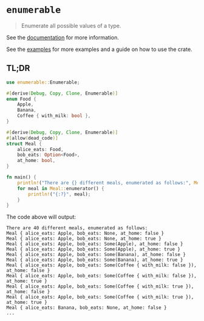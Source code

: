 # `enumerable`

> Enumerate all possible values of a type.

See the [documentation](https://docs.rs/enumerable) for more information.

See the [examples](./examples) for more examples and a guide on how to use the crate.

## TL;DR

```rust
use enumerable::Enumerable;

#[derive(Debug, Copy, Clone, Enumerable)]
enum Food {
    Apple,
    Banana,
    Coffee { with_milk: bool },
}

#[derive(Debug, Copy, Clone, Enumerable)]
#[allow(dead_code)]
struct Meal {
    alice_eats: Food,
    bob_eats: Option<Food>,
    at_home: bool,
}

fn main() {
    println!("There are {} different meals, enumerated as follows:", Meal::ENUMERABLE_SIZE);
    for meal in Meal::enumerator() {
        println!("{:?}", meal);
    }
}
```

The code above will output:

```text
There are 40 different meals, enumerated as follows:
Meal { alice_eats: Apple, bob_eats: None, at_home: false }
Meal { alice_eats: Apple, bob_eats: None, at_home: true }
Meal { alice_eats: Apple, bob_eats: Some(Apple), at_home: false }
Meal { alice_eats: Apple, bob_eats: Some(Apple), at_home: true }
Meal { alice_eats: Apple, bob_eats: Some(Banana), at_home: false }
Meal { alice_eats: Apple, bob_eats: Some(Banana), at_home: true }
Meal { alice_eats: Apple, bob_eats: Some(Coffee { with_milk: false }), at_home: false }
Meal { alice_eats: Apple, bob_eats: Some(Coffee { with_milk: false }), at_home: true }
Meal { alice_eats: Apple, bob_eats: Some(Coffee { with_milk: true }), at_home: false }
Meal { alice_eats: Apple, bob_eats: Some(Coffee { with_milk: true }), at_home: true }
Meal { alice_eats: Banana, bob_eats: None, at_home: false }
...
```


